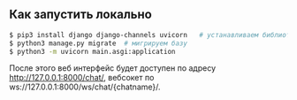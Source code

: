 
Как запустить локально
---------------------------------------

```bash
$ pip3 install django django-channels uvicorn   # устанавливаем библиотеки
$ python3 manage.py migrate  # мигрируем базу
$ python3 -m uvicorn main.asgi:application 
```
После этого веб интерфейс будет доступен по адресу http://127.0.0.1:8000/chat/, 
вебсокет по ws://127.0.0.1:8000/ws/chat/{chatname}/.